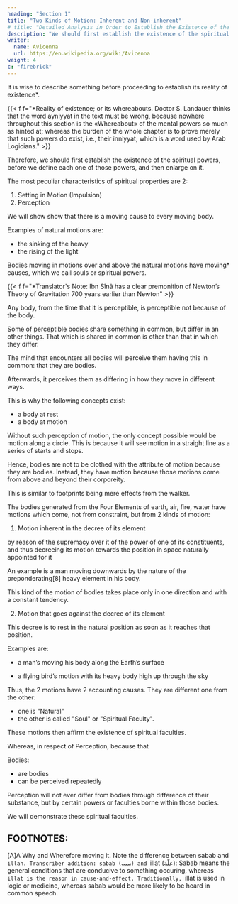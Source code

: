 ```yaml
---
heading: "Section 1"
title: "Two Kinds of Motion: Inherent and Non-inherent"
# title: "Detailed Analysis in Order to Establish the Existence of the Spiritual Faculties"
description: "We should first establish the existence of the spiritual powers, before we define each one of those powers, and then enlarge on it"
writer:
  name: Avicenna
  url: https://en.wikipedia.org/wiki/Avicenna
weight: 4
c: "firebrick"
---
```



It is wise to describe something before proceeding to establish its reality of existence*.

<!-- , such a one is counted by the wise among those who deviate from the broad beaten track of perspicuous statement.  -->

{{< f f="*Reality of existence; or its whereabouts. Doctor S. Landauer thinks that the word ayniyyat in the text must be wrong, because nowhere throughout this section is the «Whereabout» of the mental powers so much as hinted at; whereas the burden of the whole chapter is to prove merely that such powers do exist, i.e., their inniyyat, which is a word used by Arab Logicians." >}}



Therefore, we should first establish the existence of the spiritual powers, before we define each one of those powers, and then enlarge on it.

The most peculiar characteristics of spiritual properties are 2:

1. Setting in Motion (Impulsion)
2. Perception

We will show show that there is a moving cause to every moving body.

<!-- (ground, reason, motive, pretence)  -->

Examples of natural motions are:
- the sinking of the heavy
- the rising of the light

Bodies moving in motions over and above the natural motions have moving* causes, which we call souls or spiritual powers.

{{< f f="*Translator's Note: Ibn Sînâ has a clear premonition of Newton’s Theory of Gravitation 700 years earlier than Newton" >}}



Any body, from the time that it is perceptible, is perceptible not because of the body.

<!-- in so far as it shows signs (traces) that it is perceptive, such perception by it cannot be validly ascribed to its body, except because of powers (faculties) in it that are capable of perception. -->

<!-- We now start by saying that not a shadow of doubt or perplexity hampers the mind, as to things, that  -->

Some of perceptible bodies share something in common, but differ in an other things. That which is shared in common is other than that in which they differ.

The mind that encounters all bodies will perceive them having this in common: that they are bodies.

Afterwards, it perceives them as differing in how they move in different ways. 

This is why the following concepts exist:
- a body at rest
- a body at motion 

Without such perception of motion, the only concept possible would be motion along a circle. This is because it will see motion in a straight line as a series of starts and stops. 
 <!-- it is established by its very form that it will not proceed save from stoppings and to stoppings (resting-places to resting-places).  -->

Hence, bodies are not to be clothed with the attribute of motion because they are bodies. Instead, they have motion because those motions come from above and beyond their corporeity. 

This is similar to footprints being mere effects from the walker.

The bodies generated from the Four Elements of earth, air, fire, water have motions which come, not from constraint, but from 2 kinds of motion:

 <!-- between which there is more or less difference:  -->

1. Motion inherent in the decree of its element

by reason of the supremacy over it of the power of one of its constituents, and thus decreeing its motion towards the position in space naturally appointed for it

An example is a man moving downwards by the nature of the preponderating[8] heavy element in his body.

This kind of the motion of bodies takes place only in one direction and with a constant tendency.

2. Motion that goes against the decree of its element

This decree is to rest in the natural position as soon as it reaches that position. 

Examples are:

- a man’s moving his body along the Earth’s surface
<!-- ; or else a moving away from the natural position when already separated from it -->
- a flying bird’s motion with its heavy body high up through the sky


Thus, the 2 motions have 2 accounting causes. They are different one from the other:
- one is "Natural"
- the other is called "Soul" or "Spiritual Faculty".

These motions then affirm the existence of spiritual faculties.

<!-- Hence it is quite sound, as to motion, to . -->

Whereas, in respect of Perception, because that 

Bodies:
- are bodies
- can be perceived repeatedly

 <!-- exist with this in common, viz. that they are bodies, and with this in distinction, viz. that they are repeatedly perceptive, it is quite manifest by the first (preceding) process of discrimination that  -->

Perception will not ever differ from bodies through difference of their substance, but by certain powers or faculties borne within those bodies. 

We will demonstrate these spiritual faculties. <!-- have an existence: and this is what we wished to . -->


## FOOTNOTES:

[A]A Why and Wherefore moving it. Note the difference between sabab and `illah. Transcriber addition: sabab (سبب) and `illat (علّة): Sabab means the general conditions that are conducive to something occuring, whereas `illat is the reason in cause-and-effect. Traditionally, `illat is used in logic or medicine, whereas sabab would be more likely to be heard in common speech.

